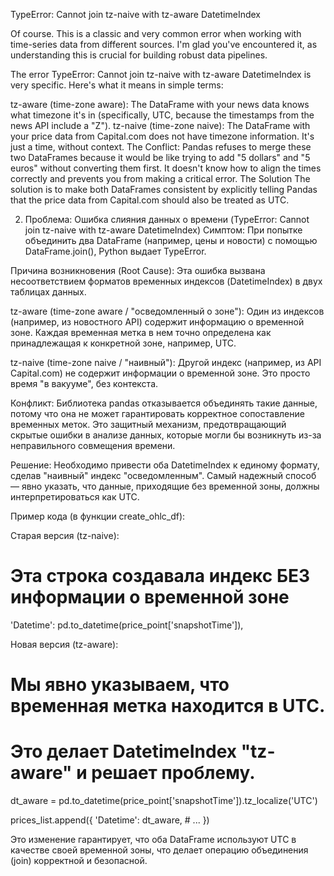 TypeError: Cannot join tz-naive with tz-aware DatetimeIndex

Of course. This is a classic and very common error when working with time-series data from different sources. I'm glad you've encountered it, as understanding this is crucial for building robust data pipelines.

The error TypeError: Cannot join tz-naive with tz-aware DatetimeIndex is very specific. Here's what it means in simple terms:

tz-aware (time-zone aware): The DataFrame with your news data knows what timezone it's in (specifically, UTC, because the timestamps from the news API include a "Z").
tz-naive (time-zone naive): The DataFrame with your price data from Capital.com does not have timezone information. It's just a time, without context.
The Conflict: Pandas refuses to merge these two DataFrames because it would be like trying to add "5 dollars" and "5 euros" without converting them first. It doesn't know how to align the times correctly and prevents you from making a critical error.
The Solution
The solution is to make both DataFrames consistent by explicitly telling Pandas that the price data from Capital.com should also be treated as UTC.

2. Проблема: Ошибка слияния данных о времени (TypeError: Cannot join tz-naive with tz-aware DatetimeIndex)
Симптом: При попытке объединить два DataFrame (например, цены и новости) с помощью DataFrame.join(), Python выдает TypeError.

Причина возникновения (Root Cause): Эта ошибка вызвана несоответствием форматов временных индексов (DatetimeIndex) в двух таблицах данных.

tz-aware (time-zone aware / "осведомленный о зоне"): Один из индексов (например, из новостного API) содержит информацию о временной зоне. Каждая временная метка в нем точно определена как принадлежащая к конкретной зоне, например, UTC.
 
tz-naive (time-zone naive / "наивный"): Другой индекс (например, из API Capital.com) не содержит информации о временной зоне. Это просто время "в вакууме", без контекста.

Конфликт: Библиотека pandas отказывается объединять такие данные, потому что она не может гарантировать корректное сопоставление временных меток.  Это защитный механизм, предотвращающий скрытые ошибки в анализе данных, которые могли бы возникнуть из-за неправильного совмещения времени.

Решение: Необходимо привести оба DatetimeIndex к единому формату, сделав "наивный" индекс "осведомленным". Самый надежный способ — явно указать, что данные, приходящие без временной зоны, должны интерпретироваться как UTC.

Пример кода (в функции create_ohlc_df):

Старая версия (tz-naive):

# Эта строка создавала индекс БЕЗ информации о временной зоне
'Datetime': pd.to_datetime(price_point['snapshotTime']),

Новая версия (tz-aware):

# Мы явно указываем, что временная метка находится в UTC.
# Это делает DatetimeIndex "tz-aware" и решает проблему.
dt_aware = pd.to_datetime(price_point['snapshotTime']).tz_localize('UTC')

prices_list.append({
    'Datetime': dt_aware,
    # ...
})

Это изменение гарантирует, что оба DataFrame используют UTC в качестве своей временной зоны, что делает операцию объединения (join) корректной и безопасной.